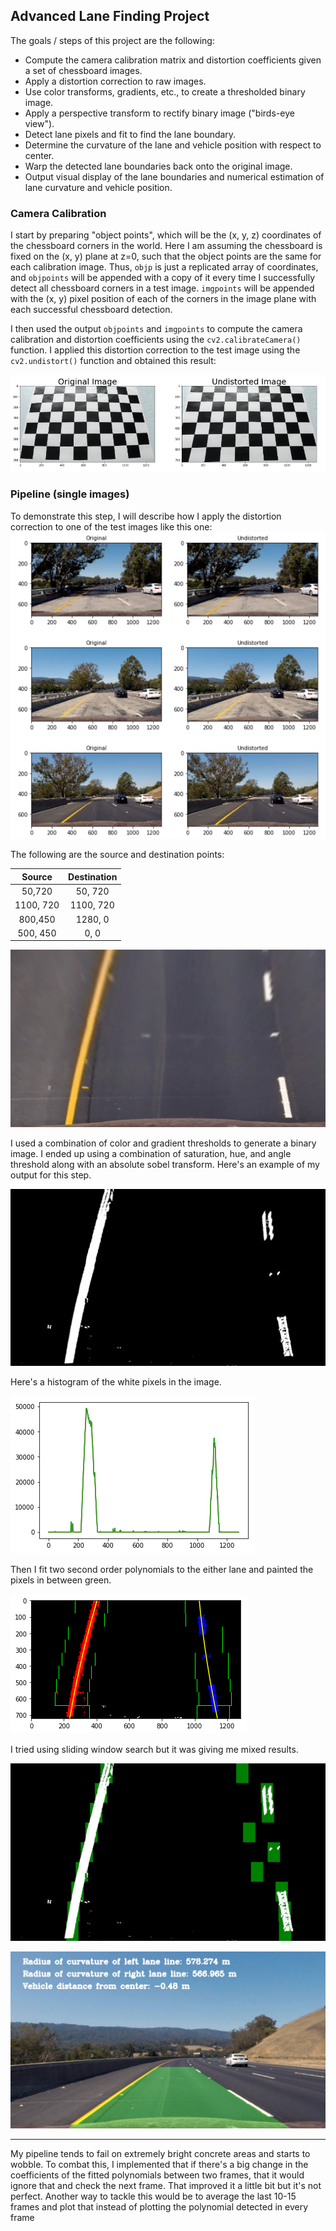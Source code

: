 ## Advanced Lane Finding Project


The goals / steps of this project are the following:

* Compute the camera calibration matrix and distortion coefficients given a set of chessboard images.
* Apply a distortion correction to raw images.
* Use color transforms, gradients, etc., to create a thresholded binary image.
* Apply a perspective transform to rectify binary image ("birds-eye view").
* Detect lane pixels and fit to find the lane boundary.
* Determine the curvature of the lane and vehicle position with respect to center.
* Warp the detected lane boundaries back onto the original image.
* Output visual display of the lane boundaries and numerical estimation of lane curvature and vehicle position.

[//]: # (Image References)

[image1]: ./camera_cal/distortion.png "Undistorted"
[image2]: ./camera_cal/distortion_example.png "Road Undistorted"
[image3]: ./output_images/transformed_test3.jpg "Bird eye view example"
[image4]: ./output_images/grad_thresh_transformed_test3.jpg "Threshold Example"
[image5]: ./camera_cal/histogram.png "Histogram"
[image6]: ./camera_cal/polyfit.png "Fiting the polynomials"
[image7]: ./output_images/sliding_window_grad_thresh_transformed_test3.jpg "Fitting the polynomials"
[image8]: ./output_images/road_plot_test3.jpg "Plotting it back on the road"

[video1]: ./project_video.mp4 "Video"


### Camera Calibration


I start by preparing "object points", which will be the (x, y, z) coordinates of the chessboard corners in the world. Here I am assuming the chessboard is fixed on the (x, y) plane at z=0, such that the object points are the same for each calibration image.  Thus, `objp` is just a replicated array of coordinates, and `objpoints` will be appended with a copy of it every time I successfully detect all chessboard corners in a test image.  `imgpoints` will be appended with the (x, y) pixel position of each of the corners in the image plane with each successful chessboard detection.  

I then used the output `objpoints` and `imgpoints` to compute the camera calibration and distortion coefficients using the `cv2.calibrateCamera()` function.  I applied this distortion correction to the test image using the `cv2.undistort()` function and obtained this result: 

![alt text][image1]

### Pipeline (single images)



To demonstrate this step, I will describe how I apply the distortion correction to one of the test images like this one:
![alt text][image2]


The following are the source and destination points:

| Source        | Destination   | 
|:-------------:|:-------------:| 
| 50,720      | 50, 720        | 
| 1100, 720      | 1100, 720      |
| 800,450     | 1280, 0      |
| 500, 450      | 0, 0        |

![alt text][image3]

I used a combination of color and gradient thresholds to generate a binary image. I ended up using a combination of saturation, hue, and angle threshold along with an absolute sobel transform.  Here's an example of my output for this step.  

![alt text][image4]


Here's a histogram of the white pixels in the image.

![alt text][image5]

Then I fit two second order polynomials to the either lane and painted the pixels in between green. 

![alt text][image6]

I tried using sliding window search but it was giving me mixed results.

![alt text][image7]

![alt text][image8]


---

My pipeline tends to fail on extremely bright concrete areas and starts to wobble. To combat this, I implemented that if there's a big change in the coefficients of the fitted polynomials between two frames, that it would ignore that and check the next frame. That improved it a little bit but it's not perfect. Another way to tackle this would be to average the last 10-15 frames and plot that instead of plotting the polynomial detected in every frame
